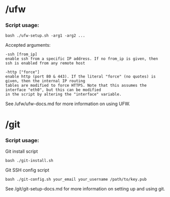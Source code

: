 
# /ufw

### Script usage: 

    bash ./ufw-setup.sh -arg1 -arg2 ...

Accepted arguments: 

    -ssh [from_ip]
    enable ssh from a specific IP address. If no from_ip is given, then ssh is enabled from any remote host

    -http ["force"]
    enable http (port 80 & 443). If the literal "force" (no quotes) is given, then the internal IP routing 
    tables are modified to force HTTPS. Note that this assumes the interface "eth0", but this can be modified 
    in the script by altering the "interface" variable.

See /ufw/ufw-docs.md for more information on using UFW.

# /git

### Script usage:

Git install script 

    bash ./git-install.sh

Git SSH config script

    bash ./git-config.sh your_email your_username /path/to/key.pub

See /git/git-setup-docs.md for more information on setting up and using git.